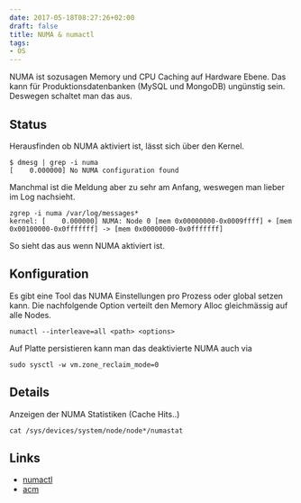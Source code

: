 ```yaml
---
date: 2017-05-18T08:27:26+02:00
draft: false
title: NUMA & numactl
tags:
- OS
---
```


NUMA ist sozusagen Memory und CPU Caching auf Hardware Ebene. Das kann für
Produktionsdatenbanken (MySQL und MongoDB) ungünstig sein. Deswegen
schaltet man das aus.

## Status

Herausfinden ob NUMA aktiviert ist, lässt sich über den Kernel.

```
$ dmesg | grep -i numa
[    0.000000] No NUMA configuration found
```

Manchmal ist die Meldung aber zu sehr am Anfang, weswegen man lieber im Log
nachsieht.

```
zgrep -i numa /var/log/messages*
kernel: [    0.000000] NUMA: Node 0 [mem 0x00000000-0x0009ffff] + [mem 0x00100000-0x0fffffff] -> [mem 0x00000000-0x0fffffff]
```

So sieht das aus wenn NUMA aktiviert ist.

## Konfiguration

Es gibt eine Tool das NUMA Einstellungen pro Prozess oder global setzen
kann. Die nachfolgende Option verteilt den Memory Alloc gleichmässig auf
alle Nodes.

```
numactl --interleave=all <path> <options>
```

Auf Platte persistieren kann man das deaktivierte NUMA auch via

```
sudo sysctl -w vm.zone_reclaim_mode=0
```

## Details

Anzeigen der NUMA Statistiken (Cache Hits..)

```
cat /sys/devices/system/node/node*/numastat
```

## Links

* [numactl](https://linux.die.net/man/8/numactl)
* [acm](https://queue.acm.org/detail.cfm?id=2513149)